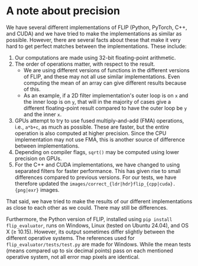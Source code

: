 # A note about precision

We have several different implementations of FLIP (Python, PyTorch, C++, and CUDA) and we have tried to make
the implementations as similar as possible. However, there are several facts about these that make it very hard
to get perfect matches between the implementations.
These include:
1. Our computations are made using 32-bit floating-point arithmetic.
2. The order of operations matter, with respect to the result.
    * We are using different versions of functions in the different versions of FLIP, and these may not all use similar implementations.
      Even computing the mean of an array can give different results because of this.
    * As an example, if a 2D filter implementation's outer loop is on `x` and the inner loop is on `y`, that will in the majority
      of cases give a different floating-point result compared to have the outer loop be `y` and the inner `x`.
4. GPUs attempt to try to use fused multiply-and-add (FMA) operations, i.e., `a*b+c`, as much as possible. These are faster, but the entire
   operation is also computed at higher precision. Since the CPU implementation may not use FMA, this is another source of difference
   between implementations.
5. Depending on compiler flags, `sqrt()` may be computed using lower precision on GPUs.
6. For the C++ and CUDA implementations, we have changed to using separated filters for faster performance.
   This has given rise to small differences compared to previous versions. For our tests,
   we have therefore updated the `images/correct_{ldr|hdr}flip_{cpp|cuda}.{png|exr}` images.

That said, we have tried to make the results of our different implementations as close to each other as we could. There may still be differences.

Furthermore, the Python version of FLIP, installed using `pip install flip_evaluator`, runs on Windows, Linux (tested on Ubuntu 24.04),
and OS X ($\ge$ 10.15). However, its output sometimes differ slightly between the different operative systems.
The references used for `flip_evaluator/tests/test.py` are made for Windows. While the mean tests (means compared up to six decimal points)
pass on each mentioned operative system, not all error map pixels are identical.
